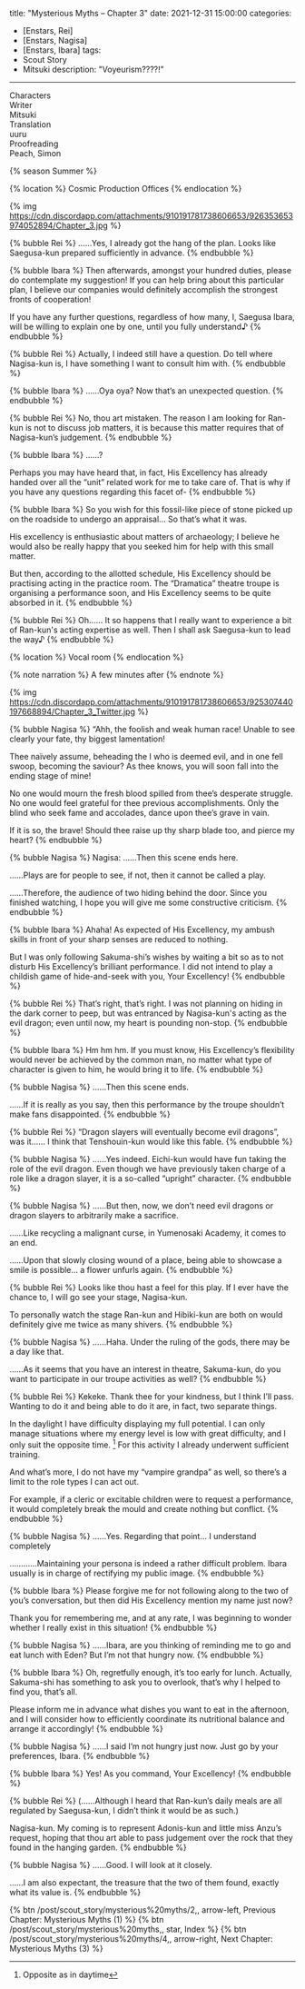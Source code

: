 title: "Mysterious Myths – Chapter 3"
date: 2021-12-31 15:00:00
categories:
- [Enstars, Rei]
- [Enstars, Nagisa]
- [Enstars, Ibara]
tags:
- Scout Story
- Mitsuki
description: "Voyeurism????!"
---
<div class="three-wrapper" style="--storyColor:#965e7d;--storyColor-rgb:150,94,125;--storyColor-h:326.8;--storyColor-s: 23%;--storyColor-l:47.8%;">
    <div class="info-area">
        <div class="info">
            <div class="info-item characters">
                <div class="label">
                    Characters
                </div>
                <div class="value">
								<a href="/categories/Enstars/Rei" character="Rei"></a>
                <a href="/categories/Enstars/Nagisa" character="Nagisa"></a>
<a href="/categories/Enstars/Ibara" character="Ibara"></a>
                               </div>
            </div>
            <div class="info-item one">
                <div class="label">
                    Writer
                </div>
                <div class="value">
                    Mitsuki
                </div>
            </div>
            <div class="info-item two">
                <div class="label">
                    Translation
                </div>
                <div class="value">
                    uuru
                </div>
            </div>
            <div class="info-item three">
                <div class="label">
                   Proofreading
                </div>
                <div class="value">
                    Peach, Simon
                </div>
            </div>
        </div>
    </div>
</div>


{% season Summer %}

{% location %}
Cosmic Production Offices
{% endlocation %}

{% img https://cdn.discordapp.com/attachments/910191781738606653/926353653974052894/Chapter_3.jpg %}

{% bubble Rei %}
……Yes, I already got the hang of the plan. Looks like Saegusa-kun prepared sufficiently in advance.
{% endbubble %}

{% bubble Ibara %}
Then afterwards, amongst your hundred duties, please do contemplate my suggestion! If you can help bring about this particular plan, I believe our companies would definitely accomplish the strongest fronts of cooperation!

If you have any further questions, regardless of how many, I, Saegusa Ibara, will be willing to explain one by one, until you fully understand♪
{% endbubble %}

{% bubble Rei %}
Actually, I indeed still have a question. Do tell where Nagisa-kun is, I have something I want to consult him with.
{% endbubble %}

{% bubble Ibara %}
……Oya oya? Now that’s an unexpected question.
{% endbubble %}

{% bubble Rei %}
No, thou art mistaken. The reason I am looking for Ran-kun is not to discuss job matters, it is because this matter requires that of Nagisa-kun’s judgement.
{% endbubble %}

{% bubble Ibara %}
……?

Perhaps you may have heard that, in fact, His Excellency has already handed over all the “unit” related work for me to take care of. That is why if you have any questions regarding this facet of-
{% endbubble %}

{% bubble Ibara %}
So you wish for this fossil-like piece of stone picked up on the roadside to undergo an appraisal… So that’s what it was.

His excellency is enthusiastic about matters of archaeology; I believe he would also be really happy that you seeked him for help with this small matter.

But then, according to the allotted schedule, His Excellency should be practising acting in the practice room. The “Dramatica” theatre troupe is organising a performance soon, and His Excellency seems to be quite absorbed in it.
{% endbubble %}

{% bubble Rei %}
Oh…… It so happens that I really want to experience a bit of Ran-kun's acting expertise as well. Then I shall ask Saegusa-kun to lead the way♪
{% endbubble %}

{% location %}
Vocal room
{% endlocation %}

{% note narration %}
A few minutes after
{% endnote %}

{% img https://cdn.discordapp.com/attachments/910191781738606653/925307440197668894/Chapter_3_Twitter.jpg %}

{% bubble Nagisa %}
“Ahh, the foolish and weak human race! Unable to see clearly your fate, thy biggest lamentation!

Thee naïvely assume, beheading the I who is deemed evil, and in one fell swoop, becoming the saviour? As thee knows, you will soon fall into the ending stage of mine!

No one would mourn the fresh blood spilled from thee’s desperate struggle. No one would feel grateful for thee previous accomplishments. Only the blind who seek fame and accolades, dance upon thee’s grave in vain.

If it is so, the brave! Should thee raise up thy sharp blade too, and pierce my heart?
{% endbubble %}

{% bubble Nagisa %}
Nagisa: ……Then this scene ends here.

……Plays are for people to see, if not,  then it cannot be called a play.

……Therefore, the audience of two hiding behind the door. Since you finished watching, I hope you will give me some constructive criticism.
{% endbubble %}

{% bubble Ibara %}
Ahaha! As expected of His Excellency, my ambush skills in front of your sharp senses are reduced to nothing.

But I was only following Sakuma-shi’s wishes by waiting a bit so as to not disturb His Excellency’s brilliant performance. I did not intend to play a childish game of hide-and-seek with you, Your Excellency!
{% endbubble %}

{% bubble Rei %}
That’s right, that’s right. I was not planning on hiding in the dark corner to peep, but was entranced by Nagisa-kun's acting as the evil dragon; even until now, my heart is pounding non-stop.
{% endbubble %}

{% bubble Ibara %}
Hm hm hm. If you must know, His Excellency’s flexibility would never be achieved by the common man, no matter what type of character is given to him, he would bring it to life.
{% endbubble %}

{% bubble Nagisa %}
……Then this scene ends.

……If it is really as you say, then this performance by the troupe shouldn’t make fans disappointed.
{% endbubble %}


{% bubble Rei %}
“Dragon slayers will eventually become evil dragons”, was it…… I think that Tenshouin-kun would like this fable.
{% endbubble %}

{% bubble Nagisa %}
……Yes indeed. Eichi-kun would have fun taking the role of the evil dragon. Even though we have previously taken charge of a role like a dragon slayer, it is a so-called “upright” character.
{% endbubble %}

{% bubble Nagisa %}
……But then, now, we don’t need evil dragons or dragon slayers to arbitrarily make a sacrifice.

……Like recycling a malignant curse, in Yumenosaki Academy, it comes to an end.

……Upon that slowly closing wound of a place, being able to showcase a smile is possible…  a flower unfurls again.
{% endbubble %}

{% bubble Rei %}
Looks like thou hast a feel for this play. If I ever have the chance to, I will go see your stage, Nagisa-kun.

To personally watch the stage Ran-kun and Hibiki-kun are both on would definitely give me twice as many shivers.
{% endbubble %}

{% bubble Nagisa %}
……Haha. Under the ruling of the gods, there may be a day like that.

……As it seems that you have an interest in theatre, Sakuma-kun, do you want to participate in our troupe activities as well?
{% endbubble %}

{% bubble Rei %}
Kekeke. Thank thee for your kindness, but I think I’ll pass. Wanting to do it and being able to do it are, in fact, two separate things.

In the daylight I have difficulty displaying my full potential. I can only manage situations where my energy level is low with great difficulty, and I only suit the opposite time. [^1] For this activity I already underwent sufficient training.

And what’s more, I do not have my “vampire grandpa” as well, so there’s a limit to the role types I can act out.

For example, if a cleric or excitable children were to request a performance, it would completely break the mould and create nothing but conflict.
{% endbubble %}

{% bubble Nagisa %}
……Yes. Regarding that point… I understand completely

…………Maintaining your persona is indeed a rather difficult problem. Ibara usually is in charge of rectifying my public image.
{% endbubble %}

{% bubble Ibara %}
Please forgive me for not following along to the two of you’s conversation, but then did His Excellency mention my name just now?

Thank you for remembering me, and at any rate, I was beginning to wonder whether I really exist in this situation!
{% endbubble %}

{% bubble Nagisa %}
……Ibara, are you thinking of reminding me to go and eat lunch with Eden? But I’m not that hungry now.
{% endbubble %}

{% bubble Ibara %}
Oh, regretfully enough, it’s too early for lunch. Actually, Sakuma-shi has something to ask you to overlook, that’s why I helped to find you, that’s all.

Please inform me in advance what dishes you want to eat in the afternoon, and I will consider how to efficiently coordinate its nutritional balance and arrange it accordingly!
{% endbubble %}

{% bubble Nagisa %}
……I said I’m not hungry just now. Just go by your preferences, Ibara.
{% endbubble %}

{% bubble Ibara %}
Yes! As you command, Your Excellency!
{% endbubble %}

{% bubble Rei %}
(……Although I heard that Ran-kun’s daily meals are all regulated by Saegusa-kun, I didn’t think it would be as such.)

Nagisa-kun. My coming is to represent Adonis-kun and little miss Anzu’s request, hoping that thou art able to pass judgement over the rock that they found in the hanging garden.
{% endbubble %}

{% bubble Nagisa %}
……Good. I will look at it closely.

……I am also expectant, the treasure that the two of them found, exactly what its value is.
{% endbubble %}

<div toc>
  {% btn /post/scout_story/mysterious%20myths/2,, arrow-left, Previous Chapter: Mysterious Myths (1) %}
  {% btn /post/scout_story/mysterious%20myths,, star, Index %}
  {% btn /post/scout_story/mysterious%20myths/4,, arrow-right, Next Chapter: Mysterious Myths (3) %}
</div>


[^1]: Opposite as in daytime
